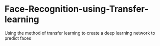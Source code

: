 # Face-Recognition-using-Transfer-learning
Using the method of transfer learning to create a deep learning network to predict faces
